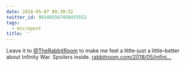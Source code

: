 ```yaml
---
date: 2018-05-07 09:39:52
twitter_id: 993485567458455552
tags:
  - micropost
title: ''
---
```


Leave it to [@TheRabbitRoom](https://twitter.com/TheRabbitRoom) to make me feel a little–just a little–better about Infinity War. Spoilers inside. [rabbitroom.com/2018/05/infini…](http://rabbitroom.com/2018/05/infinity-war-the-villains-journey/)
